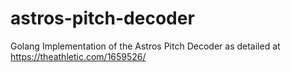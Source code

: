 # astros-pitch-decoder
Golang Implementation of the Astros Pitch Decoder as detailed at https://theathletic.com/1659526/

